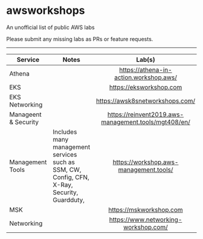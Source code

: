 # awsworkshops
An unofficial list of public AWS labs

Please submit any missing labs as PRs or feature requests.

---

| Service | Notes | Lab(s) |
|---|---|:---:|
| Athena | | https://athena-in-action.workshop.aws/ |
| EKS | |https://eksworkshop.com |
| EKS Networking | |https://awsk8snetworkshops.com/ |
| Manageent & Security | | https://reinvent2019.aws-management.tools/mgt408/en/  |
| Management Tools | Includes many management services such as SSM, CW, Config, CFN, X-Ray, Security, Guardduty, | https://workshop.aws-management.tools/ |
| MSK | | https://mskworkshop.com  |
| Networking  | | https://www.networking-workshop.com/  |

